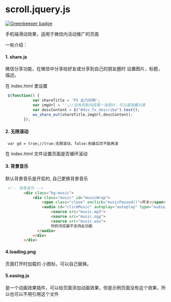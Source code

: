 scroll.jquery.js
================

[![Greenkeeper badge](https://badges.greenkeeper.io/dyygtfx/scroll.jquery.js.svg)](https://greenkeeper.io/)

手机端滑动效果，适用于微信内活动推广的页面


一些介绍：

#### 1.  share.js
微信分享功能，在微信中分享给好友或分享到自己的朋友圈时 设置图片，标题，描述。

在 index.html 里设置

```javascript
 $(function() {
            var shareTitle = 'PS 此乃何物';
            var imgUrl = '';//没有则取内容第一张图片，可以是隐藏元素
            var descContent = $("#div_fx_describe").text();
            wx_share_out(shareTitle,imgUrl,descContent);
        });
```
#### 2.  无限滚动
```
 var gd = true;//true:无限滚动，false:到最后页不能再滚
```
在 index.html 文件设置页面是否循环滚动

#### 3.  背景音乐

默认背景音乐是开启的, 自己更换背景音乐

```html
 <!-- 背景音乐 -->
        <div class="bg-music">
            <div class="music" id="musicWrap">
                <span class="close" onclick="musicPaused()">开关</span>
                <audio id="clickMusic" autoplay="autoplay" type="audio/mpeg">
                    <source src="music.mp3">
                    <source src="music.ogg">
                    <source src="music.wav">
                    你的浏览器不支持此功能
              </audio>
            </div>
        </div>
```
#### 4.loading.png
 页面打开时加载的 小图标，可以自己替换。

#### 5.easing.js 
是一个动画效果插件，可以给页面添加动画效果，但是示例页面没有这个效果，所以也可以不用引用这个文件

